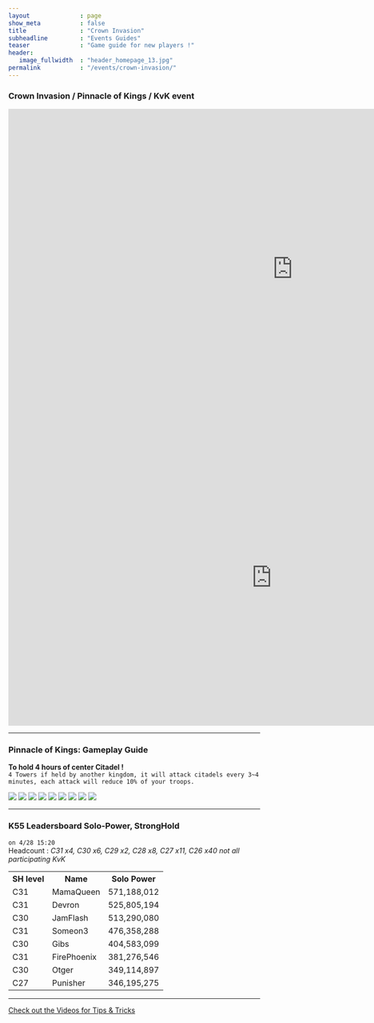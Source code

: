 ```yaml
---
layout              : page
show_meta           : false
title               : "Crown Invasion"
subheadline         : "Events Guides"
teaser              : "Game guide for new players !"
header:
   image_fullwidth  : "header_homepage_13.jpg"
permalink           : "/events/crown-invasion/"
---
```

### Crown Invasion / Pinnacle of Kings / KvK event
<iframe width="1137" height="640" src="https://www.youtube.com/embed/R49emgBs9io" title="KVK - Misty Continent -  K6 vs K11 Round II  - Земля туманов" frameborder="0" allow="accelerometer; autoplay; clipboard-write; encrypted-media; gyroscope; picture-in-picture; web-share" allowfullscreen></iframe>

<iframe width="1054" height="593" src="https://www.youtube.com/embed/ArPM5paHTow" title="Stormshot: Isle of Adventure - Pinnacle Of Kings Event Guide" frameborder="0" allow="accelerometer; autoplay; clipboard-write; encrypted-media; gyroscope; picture-in-picture; web-share" allowfullscreen></iframe>

---
### Pinnacle of Kings: Gameplay Guide
**To hold 4 hours of center Citadel !**<br>
`4 Towers if held by another kingdom, it will attack citadels every 3~4 minutes, each attack will reduce 10% of your troops.`<br>

![](https://github.com/rkuo2023/K75TML/blob/gh-pages/images/Pinnacle_of_Kings_0.jpg?raw=true)
![](https://github.com/rkuo2023/K75TML/blob/gh-pages/images/Pinnacle_of_Kings_1.jpg?raw=true)
![](https://github.com/rkuo2023/K75TML/blob/gh-pages/images/Pinnacle_of_Kings_2.jpg?raw=true)
![](https://github.com/rkuo2023/K75TML/blob/gh-pages/images/Pinnacle_of_Kings_3.jpg?raw=true)
![](https://github.com/rkuo2023/K75TML/blob/gh-pages/images/Pinnacle_of_Kings_4.jpg?raw=true)
![](https://github.com/rkuo2023/K75TML/blob/gh-pages/images/Pinnacle_of_Kings_5.jpg?raw=true)
![](https://github.com/rkuo2023/K75TML/blob/gh-pages/images/Pinnacle_of_Kings_6.jpg?raw=true)
![](https://github.com/rkuo2023/K75TML/blob/gh-pages/images/Pinnacle_of_Kings_7.jpg?raw=true)
![](https://github.com/rkuo2023/K75TML/blob/gh-pages/images/Pinnacle_of_Kings_8.jpg?raw=true)

---
### K55 Leadersboard Solo-Power, StrongHold
`on 4/28 15:20`<br>
Headcount : *C31 x4, C30 x6, C29 x2, C28 x8, C27 x11, C26 x40*
*not all participating KvK*
<table>
   <tr><th>SH level</th><th>Name</th><th>Solo Power</th></tr>
   <tr><td>C31</td><td>MamaQueen</td><td>571,188,012</td></tr>
   <tr><td>C31</td><td>Devron</td><td>525,805,194</td></tr>
   <tr><td>C30</td><td>JamFlash</td><td>513,290,080</td></tr>
   <tr><td>C31</td><td>Someon3</td><td>476,358,288</td></tr>
   <tr><td>C30</td><td>Gibs</td><td>404,583,099</td></tr>
   <tr><td>C31</td><td>FirePhoenix</td><td>381,276,546</td></tr>
   <tr><td>C30</td><td>Otger</td><td>349,114,897</td></tr>
   <tr><td>C27</td><td>Punisher</td><td>346,195,275</td></tr>
</table>

---
<a class="radius button small" href="{{ site.url }}{{ site.baseurl }}/design/mediaelement_js/">Check out the Videos for Tips & Tricks</a>
